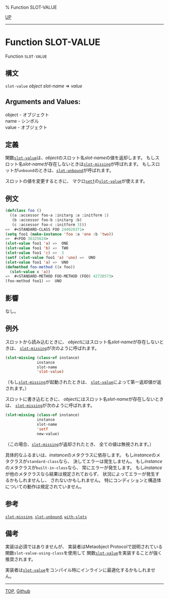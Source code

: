 % Function SLOT-VALUE

[UP](7.7.html)  

---

# Function **SLOT-VALUE**


Function `SLOT-VALUE`


## 構文

`slot-value` *object* *slot-name* => *value*


## Arguments and Values:

object - オブジェクト  
name - シンボル  
value - オブジェクト


## 定義

関数[`slot-value`](7.7.slot-value.html)は、*object*のスロット名*slot-name*の値を返却します。
もしスロット名*slot-name*が存在しないときは[`slot-missing`](7.7.slot-missing.html)が呼ばれます。
もしスロットが`unbound`のときは、[`slot-unbound`](7.7.slot-unbound.html)が呼ばれます。

スロットの値を変更するときに、
マクロ[`setf`](5.3.setf.html)の[`slot-value`](7.7.slot-value.html)が使えます。


## 例文

```lisp
(defclass foo () 
  ((a :accessor foo-a :initarg :a :initform 1)
   (b :accessor foo-b :initarg :b)
   (c :accessor foo-c :initform 3)))
=>  #<STANDARD-CLASS FOO 244020371>
(setq foo1 (make-instance 'foo :a 'one :b 'two))
=>  #<FOO 36325624>
(slot-value foo1 'a) =>  ONE
(slot-value foo1 'b) =>  TWO
(slot-value foo1 'c) =>  3
(setf (slot-value foo1 'a) 'uno) =>  UNO
(slot-value foo1 'a) =>  UNO
(defmethod foo-method ((x foo))
  (slot-value x 'a))
=>  #<STANDARD-METHOD FOO-METHOD (FOO) 42720573>
(foo-method foo1) =>  UNO
```


## 影響

なし。


## 例外

スロットから読み込むときに、
*object*にはスロット名*slot-name*が存在しないときは、
[`slot-missing`](7.7.slot-missing.html)が次のように呼ばれます。

```lisp
(slot-missing (class-of instance)
              instance
              slot-name
              'slot-value)
```

（もし[`slot-missing`](7.7.slot-missing.html)が起動されたときは、
[`slot-value`](7.7.slot-value.html)によって第一返却値が返されます。）

スロットに書き込むときに、
*object*にはスロット名*slot-name*が存在しないときは、
[`slot-missing`](7.7.slot-missing.html)が次のように呼ばれます。

```lisp
(slot-missing (class-of instance)
              instance
              slot-name
              'setf
              new-value)
```

（この場合、[`slot-missing`](7.7.slot-missing.html)が返却されたとき、
全ての値は無視されます。）

具体的なふるまいは、*instance*のメタクラスに依存します。
もし*instance*のメタクラスが`standard-class`なら、
決してエラーは発生しません。
もし*instance*のメタクラスが`built-in-class`なら、
常にエラーが発生します。
もし*instance*が他のメタクラスなら結果は規定されておらず、
状況によってエラーが発生するかもしれませんし、
されないかもしれません。
特にコンディションと構造体についての動作は規定されていません。


## 参考

[`slot-missing`](7.7.slot-missing.html),
[`slot-unbound`](7.7.slot-unbound.html),
[`with-slots`](7.7.with-slots.html)


## 備考

実装は必須ではありませんが、
実装者はMetaobject Protocolで説明されている
関数`slot-value-using-class`を使用して
関数[`slot-value`](7.7.slot-value.html)を実装することが強く推奨されます。

実装者は[`slot-value`](7.7.slot-value.html)をコンパイル時にインラインに最適化するかもしれません。


---
[TOP](index.html),  [Github](https://github.com/nptcl/npt-japanese)


